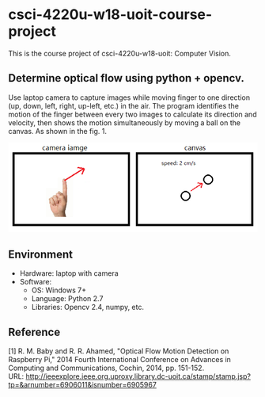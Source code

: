 # csci-4220u-w18-uoit-course-project
This is the course project of csci-4220u-w18-uoit: Computer Vision.

## Determine optical flow using python + opencv.  
Use laptop camera to capture images while moving finger to one direction (up, down, left, right, up-left, etc.) in the air. The program identifies the motion of the finger between every two images to calculate its direction and velocity, then shows the motion simultaneously by moving a ball on the canvas. As shown in the fig. 1.  

![image](https://github.com/TaylorGy/csci-4220u-w18-uoit-course-project/blob/master/schematic_diagram.png)  

## Environment  
- Hardware: laptop with camera  
- Software:  
  - OS: Windows 7+  
  - Language: Python 2.7  
  - Libraries: Opencv 2.4, numpy, etc.  

## Reference
[1] R. M. Baby and R. R. Ahamed, "Optical Flow Motion Detection on Raspberry Pi," 2014 Fourth International Conference on Advances in Computing and Communications, Cochin, 2014, pp. 151-152.  
URL: http://ieeexplore.ieee.org.uproxy.library.dc-uoit.ca/stamp/stamp.jsp?tp=&arnumber=6906011&isnumber=6905967
